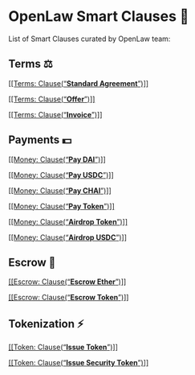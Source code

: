 # OpenLaw Smart Clauses 📜
List of Smart Clauses curated by OpenLaw team: 

## Terms ⚖️

[[[Terms: Clause(“**Standard Agreement**”)]]](https://lib.openlaw.io/web/default/template/Standard%20Agreement)  

[[[Terms: Clause(“**Offer**”)]]](https://lib.openlaw.io/web/default/template/Offer)

[[[Terms: Clause(“**Invoice**”)]]](https://lib.openlaw.io/web/default/template/Invoice)

## Payments 💵

[[[Money: Clause(“**Pay DAI**”)]]](https://lib.openlaw.io/web/default/template/Pay%20DAI)  

[[[Money: Clause(“**Pay USDC**”)]]](https://lib.openlaw.io/web/default/template/Pay%20USDC)

[[[Money: Clause(“**Pay CHAI**”)]]](https://lib.openlaw.io/web/default/template/Pay%20CHAI)

[[[Money: Clause(“**Pay Token**”)]]](https://lib.openlaw.io/web/default/template/Pay%20Token)

[[[Money: Clause(“**Airdrop Token**”)]]](https://lib.openlaw.io/web/default/template/Airdrop%20Token)

[[[Money: Clause(“**Airdrop USDC**”)]]](https://lib.openlaw.io/web/default/template/Airdrop%20USDC)

## Escrow 🔐

[[[Escrow: Clause(“**Escrow Ether**”)]]](https://lib.openlaw.io/web/default/template/Escrow%20Ether)

[[[Escrow: Clause(“**Escrow Token**”)]]](https://lib.openlaw.io/web/default/template/Escrow%20Token)

## Tokenization ⚡

[[[Token: Clause(“**Issue Token**”)]]](https://lib.openlaw.io/web/default/template/Issue%20Token) 

[[[Token: Clause(“**Issue Security Token**”)]]](https://lib.openlaw.io/web/default/template/Issue%20Security%20Token)
